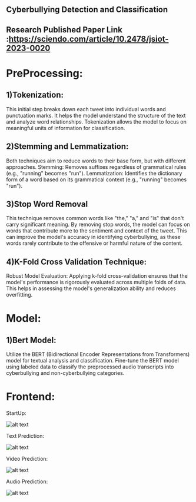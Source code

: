 ## Cyberbullying Detection and Classification

## Research Published Paper Link :https://sciendo.com/article/10.2478/jsiot-2023-0020

# PreProcessing:
## 1)Tokenization:
This initial step breaks down each tweet into individual words and punctuation marks.
It helps the model understand the structure of the text and analyze word relationships.
Tokenization allows the model to focus on meaningful units of information for classification.

## 2)Stemming and Lemmatization:
Both techniques aim to reduce words to their base form, but with different approaches.
Stemming: Removes suffixes regardless of grammatical rules (e.g., "running" becomes "run").
Lemmatization: Identifies the dictionary form of a word based on its grammatical context (e.g.,
"running" becomes "run").

## 3)Stop Word Removal

This technique removes common words like "the," "a," and "is" that don't carry significant
meaning.
By removing stop words, the model can focus on words that contribute more to the sentiment and
context of the tweet.
This can improve the model's accuracy in identifying cyberbullying, as these words rarely
contribute to the offensive or harmful nature of the content.

## 4)K-Fold Cross Validation Technique:
Robust Model Evaluation: Applying k-fold cross-validation ensures that the model's performance
is rigorously evaluated across multiple folds of data. This helps in assessing the model's
generalization ability and reduces overfitting.

# Model:
## 1)Bert Model: 
Utilize the BERT (Bidirectional Encoder Representations from Transformers) model for textual
analysis and classification.
Fine-tune the BERT model using labeled data to classify the preprocessed audio transcripts into
cyberbullying and non-cyberbullying categories.

# Frontend:

StartUp:

![alt text](<Screenshot 2024-08-18 at 2.09.27 PM.png>)

Text Prediction:

![alt text](<Screenshot 2024-08-18 at 2.09.35 PM.png>)

Video Prediction:

![alt text](<Screenshot 2024-08-18 at 2.09.45 PM.png>)

Audio Prediction:

![alt text](<Screenshot 2024-08-18 at 2.09.54 PM.png>)
